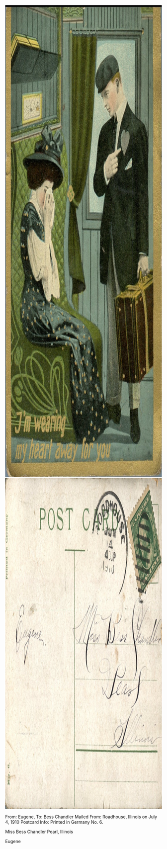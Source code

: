 <html><body><a href="/wp-content/uploads/2014/06/postcard-2014-20140602_18095643_0444.jpg"><img class="alignnone size-full wp-image-1055" src="/wp-content/uploads/2014/06/postcard-2014-20140602_18095643_0444.jpg" alt="postcard-2014-20140602_18095643_0444" width="1072" height="1519"></a> <a href="/wp-content/uploads/2014/06/postcard-2014-20140602_18100402_0445.jpg"><img class="alignnone size-full wp-image-1056" src="/wp-content/uploads/2014/06/postcard-2014-20140602_18100402_0445.jpg" alt="postcard-2014-20140602_18100402_0445" width="1537" height="1065"></a>

From: Eugene, To: Bess Chandler
Mailed From: Roadhouse, Illinois on July 4, 1910
Postcard Info: Printed in Germany No. 6.

Miss Bess Chandler
Pearl, Illinois

Eugene</body></html>